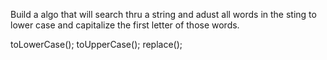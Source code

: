 Build a algo that will search thru a string and adust all words in the sting to lower case and capitalize the first letter of those words.

toLowerCase();
toUpperCase();
replace();
